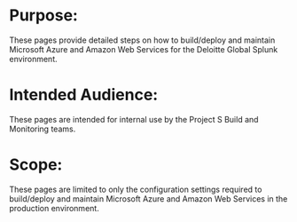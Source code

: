 # **Purpose:**
These pages provide detailed steps on how to build/deploy and maintain Microsoft Azure and Amazon Web Services for the Deloitte Global Splunk environment. 

# **Intended Audience:**
These pages are intended for internal use by the Project S Build and Monitoring teams.

# **Scope:**
These pages are limited to only the configuration settings required to build/deploy and maintain Microsoft Azure and Amazon Web Services in the production environment.